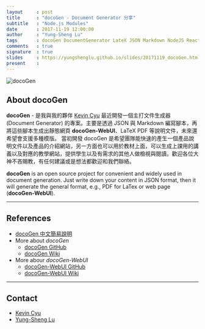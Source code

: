 ```yaml
---
layout     : post
title      : "docoGen - Document Generator 分享"
subtitle   : "Node.js Modules"
date       : 2017-11-19 12:00:00
author     : "Yung-Sheng Lu"
tags       : docoGen DocumentGenerator LateX JSON Markdown NodeJS ReactJS SemanticUI
comments   : true
signature  : true
slides     : https://yungshenglu.github.io/slides/20171119_docoGen.html
present    : 
---
```


![docoGen](https://i.imgur.com/fkx11KR.png)

## About docoGen

**docoGen** - 是我與我的夥伴 [Kevin Cyu](https://kevinbird61.github.io/Intro/) 最近開發一個主打文件生成器 (Document Generator) 的專案。主要是透過 JSON 與 Markdown 編寫腳本，再將這些腳本生成出靜態網頁 **docoGen-WebUI**、LaTeX PDF 等說明文件，未來還希望會支援多種模版。
當初開發 docoGen 是希望團隊能快速的產生一個產品說明文件以及產品的介紹網站，另一方面也可以用於教材上面，可以生成上課用的講義以及對應的教學網站，提供學生以及有需求的其他人做檢視與閱讀。歡迎各位大神不吝賜教，有任何建議或是想法都歡迎和我們聯絡。

**docoGen** is an open source project for convenient and widely used in document generation. Just write down your content in JSON format, then it will generate the general format, e.g., PDF for LaTex or web page (**docoGen-WebUI**).

---

## References

* [docoGen 中文簡易說明](http://slides.com/kevinbird61/docogen)
* More about *docoGen*
    * [docoGen GitHub](https://github.com/toolbuddy/docoGen)
    * [docoGen Wiki](https://github.com/toolbuddy/docoGen/wiki)
* More abour *docoGen-WebUI*
    * [docoGen-WebUI GitHub](https://github.com/toolbuddy/docoGen-WebUI)
    * [docoGen-WebUI Wiki](https://github.com/toolbuddy/docoGen-WebUI/wiki)

---

## Contact

* [Kevin Cyu](https://kevinbird61.github.io/Intro/)
* [Yung-Sheng Lu](https://yungshenglu.github.io/)